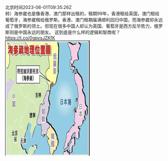 北京时间2023-06-01T09:35:26Z<br>转）海参崴也是像香港、澳门那样出租的，租期99年，香港租给英国，澳门租给葡萄牙，海参崴租给俄罗斯。香港、澳门租期届满顺利回归中国，而海参崴却永远成了俄罗斯的领土。但现在很多中国人却认为英国、葡萄牙是西方反华势力，俄罗斯则是中国永远的朋友。
这到底是什么样的逻辑和智商呢？ https://t.co/0gpvsJZKfK<br><img src='/temp/image/2023/t-Month-6/1664083199666933762_0.jpg' width='270' height='370'><br><br>
